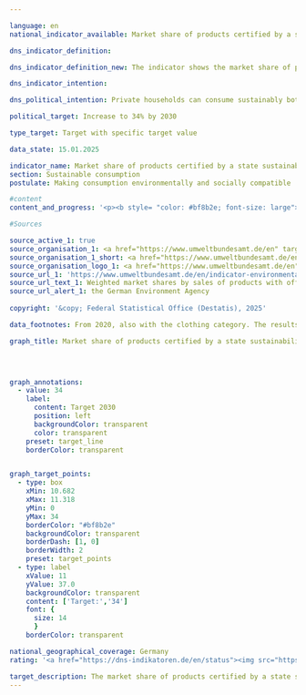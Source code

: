 ```yaml
---

language: en        
national_indicator_available: Market share of products certified by a state sustainability standard        

dns_indicator_definition:         

dns_indicator_definition_new: The indicator shows the market share of products with voluntary or mandatory sustainability labels (in %) whose award criteria are determined by government bodies. The sustainability labels and products include energy consumption labelling for cars, large household appliances, light bulbs and televisions; organic labels for food; the Green Button for clothing and the Blue Angel for hygiene paper, detergents and cleaning agents.        

dns_indicator_intention:         

dns_political_intention: Private households can consume sustainably both directly and indirectly. On the one hand, their purchasing decisions influence their own environmental footprint, as energy-efficient vehicles or insulated houses require less energy to use and cause lower greenhouse gas emissions. On the other hand, consumers can purchase products that have been manufactured in a particularly sustainable way.        

political_target: Increase to 34% by 2030        

type_target: Target with specific target value        

data_state: 15.01.2025        

indicator_name: Market share of products certified by a state sustainability standard        
section: Sustainable consumption        
postulate: Making consumption environmentally and socially compatible        

#content         
content_and_progress: '<p><b style= "color: #bf8b2e; font-size: large">12.1.a Market share of products certified by a state sustainability standard</b><br><br>The indicator represents the market share of products that either achieve the highest tier within their respective product class according to the <abbr title="European Union" tabindex="0">EU</abbr> Energy Labelling Scheme (<abbr title="European Union" tabindex="0">EU</abbr>-ELS) or are certified with one of the following environmental labels: <abbr title="European Union" tabindex="0">EU</abbr> Ecolabel, <abbr title="European Union" tabindex="0">EU</abbr> Organic Logo, Blue Angel, or Green Button. While the <abbr title="European Union" tabindex="0">EU</abbr>-ELS primarily assesses energy consumption and greenhouse gas emissions, the other environmental labels also cover additional environmental aspects&nbsp;–&nbsp;for example, the use of pesticides or pollution from wastewater containing harmful substances.<br><br>The aim of the indicator is to demonstrate the extent to which environmentally friendly product variants are replacing conventional products in the market. Only a selection of specific product groups is taken into account&nbsp;–&nbsp;among other reasons, because sales data for sustainably certified products are only available to a limited extent. At the same time, this approach is intended to avoid double counting.<br><br>The data are provided by the German Environment Agency (<abbr title="German Environment Agency" tabindex="0">UBA</abbr>), which draws upon various sources for the calculation, including surveys conducted by the Gesellschaft für Konsumforschung (<abbr title="Society for Consumer Research" tabindex="0">GfK</abbr>). Data comparability over time is limited: first, the product group <i>clothing</i> has only been included in the indicator since 2020; second, changes in the criteria for awarding the <abbr title="European Union" tabindex="0">EU</abbr> Energy Label affect comparability. The efficiency classes, which until 2021&nbsp;ranged from A+++&nbsp;to D, were rescaled to a range from A to G for various product groups.<br><br>The indicator covers the consumption domains housing, mobility, clothing, and food. Included are, among others, household appliances such as refrigerators, washing machines, televisions, and air conditioners, as well as lighting products, foodstuffs, sanitary paper, laundry and cleaning agents, and passenger cars. Since the market sizes of the individual product groups vary considerably, the market shares of products with official environmental labels are weighted according to their respective sales volumes. Due to this weighting, the food sector has the greatest influence on the indicator: around 60% of the indicator value is attributable to the share of organic food. Approximately 24% is determined by the share of sustainable passenger cars, and 12% by the clothing product group. Weighting by the environmental relevance of each product group is not feasible, as the environmental labels address different categories&nbsp;–&nbsp;such as energy consumption, greenhouse gas emissions, or material use&nbsp;–&nbsp;which cannot be aggregated into a single metric. A comprehensive ecological assessment in the form of a unified environmental footprint is therefore not possible.<br><br>The indicator records newly placed-on-the-market products in relation to the total market. Behavioural changes through more efficient products&nbsp;–&nbsp;for example, increased consumption (rebound effect)&nbsp;–&nbsp;are not considered. Moreover, the indicator is based on sales values, meaning it does not allow conclusions to be drawn regarding the physical volume of sales, given price differences between conventional and certified products. Changes in the indicator value may therefore also result from price developments within individual product groups.<br><br>In 2022, expenditure on products with official sustainability labels amounted to 49.9&nbsp;billion euros&nbsp;–&nbsp;corresponding to 12.2% of total sales in the product groups considered. In 2012, this share was 3.6%. After the indicator value increased by 4.1&nbsp;percentage points in 2020&nbsp;compared with the previous year, it fell in 2022&nbsp;by 1.1&nbsp;percentage points relative to 2021, and was thus only slightly above the 2020&nbsp;value. If the trend of recent years continues, the politically established target of increasing the market share to at least 34% by 2030&nbsp;is unlikely to be met. The increase in 2020&nbsp;was primarily attributable to the sharp rise in the market share of A+&nbsp;passenger cars, which&nbsp;–&nbsp;as a result of government incentive schemes&nbsp;–&nbsp;rose from 10.0% to 27.5%. In 2022, this market share stood at 31.2%. The market share of organic food was 6.3% in 2022, below the previous peak of 7.0% in 2021. In the clothing product group, the market share of sustainable products reached only 0.2% in 2022.<br><br>In several other product groups, the market shares of certified products are significantly higher, for example washing machines (96%), lighting products (76%), cooker hoods (60%), and tumble dryers (58%). However, due to their relatively low sales volumes in comparison with the total market, these high shares have only a minor impact on the overall indicator. The inclusion of the clothing product group with the <i>Green Button</i> label in 2020&nbsp;affects the comparability of the data before and after 2020&nbsp;relatively strongly, owing to its high weighting factor. Without taking the clothing product group into account, the indicator value in 2022&nbsp;would be approximately 14%.</p>'                

#Sources        

source_active_1: true
source_organisation_1: <a href="https://www.umweltbundesamt.de/en" target="_blank" onclick="return confirm_alert('the German Environment Agency', 'En')">German Environment Agency</a>
source_organisation_1_short: <a href="https://www.umweltbundesamt.de/en" target="_blank" onclick="return confirm_alert('the German Environment Agency', 'En')">German Environment Agency</a>
source_organisation_logo_1: <a href="https://www.umweltbundesamt.de/en" target="_blank" onclick="return confirm_alert('the German Environment Agency', 'En')"><img src="https://dns-indikatoren.de/public/OrgImgEn/uba.png" alt="German Environment Agency" title=" Click here to visit the homepage of the organizationGerman Environment Agency" style="height:60px; width:148px; border:transparent"/></a>
source_url_1: 'https://www.umweltbundesamt.de/en/indicator-environmentally-friendly-consumption'
source_url_text_1: Weighted market shares by sales of products with official eco-labels
source_url_alert_1: the German Environment Agency
        
copyright: '&copy; Federal Statistical Office (Destatis), 2025'        

data_footnotes: From 2020, also with the clothing category. The results from 2020&nbsp;onwards are therefore only comparable with previous years to a limited extent.<br>• From 2021, revised <abbr title="European Union" tabindex="0">EU</abbr> energy  labelling for various product groups. The results from 2021&nbsp;are therefore only comparable with previous years to a limited extent.        

graph_title: Market share of products certified by a state sustainability standard        

        


graph_annotations:
  - value: 34
    label:
      content: Target 2030
      position: left
      backgroundColor: transparent
      color: transparent
    preset: target_line
    borderColor: transparent        


graph_target_points:
  - type: box
    xMin: 10.682
    xMax: 11.318
    yMin: 0
    yMax: 34
    borderColor: "#bf8b2e"
    backgroundColor: transparent
    borderDash: [1, 0]
    borderWidth: 2
    preset: target_points
  - type: label
    xValue: 11
    yValue: 37.0
    backgroundColor: transparent
    content: ['Target:','34']
    font: {
      size: 14
      }
    borderColor: transparent                

national_geographical_coverage: Germany        
rating: '<a href="https://dns-indikatoren.de/en/status"><img src="https://sdg-indikatoren.de/public/Wettersymbole/Wolke.png" title="Although the indicator has in 2022 been moving in the desired direction toward the target, if the trend had to continued, the target would have been missed in the target year by more than 20% of the difference between the target value and the value at that time." alt="Weathersymbol: cloud"/></a>'        

target_description: The market share of products certified by a state sustainability standard should be increased to at least 34% by 2030.<br><br><br>• According to the target formulation, if the average trend observed between 2017&nbsp;and 2022&nbsp;continues, the politically defined target will be substantially missed. Indicator 12.1.a is therefore assessed as <b>cloud</b> for 2022.        
---
```


